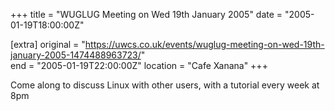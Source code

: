 +++
title = "WUGLUG Meeting on Wed 19th January 2005"
date = "2005-01-19T18:00:00Z"

[extra]
original = "https://uwcs.co.uk/events/wuglug-meeting-on-wed-19th-january-2005-1474488963723/"    
end = "2005-01-19T22:00:00Z"
location = "Cafe Xanana"
+++

Come along to discuss Linux with other users, with a tutorial every week at 8pm

